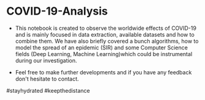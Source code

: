 # COVID-19-Analysis

- This notebook is created to observe the worldwide effects of COVID-19 and is mainly focused in data extraction, available datasets and how to combine them. We have also briefly covered a bunch algorithms, how to model the spread of an epidemic (SIR) and some Computer Science fields (Deep Learning, Machine Learning)which could be instrumental during our investigation.

- Feel free to make further developments and if you have any feedback don't hesitate to contact.

#stayhydrated #keepthedistance
